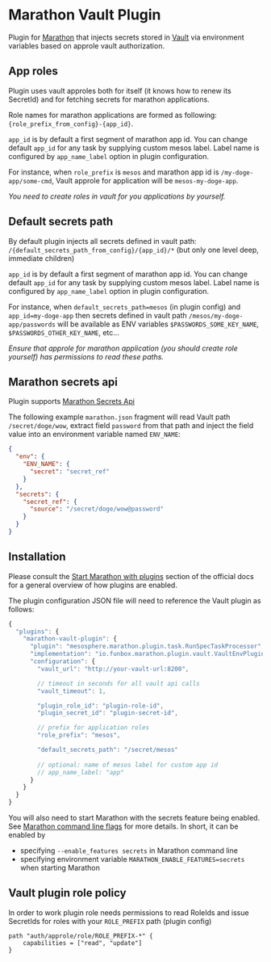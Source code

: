 # Marathon Vault Plugin

Plugin for [Marathon](https://mesosphere.github.io/marathon/) that injects secrets stored in [Vault](https://www.vaultproject.io/) via environment variables based on approle vault authorization.

## App roles

Plugin uses vault approles both for itself (it knows how to renew its SecretId) and for fetching secrets for marathon applications.

Role names for marathon applications are formed as following: `{role_prefix_from_config}-{app_id}`.

`app_id` is by default a first segment of marathon app id.
You can change default `app_id` for any task by supplying custom mesos label.
Label name is configured by `app_name_label` option in plugin configuration.

For instance, when `role_prefix` is `mesos` and marathon app id is `/my-doge-app/some-cmd`, Vault approle for application will be `mesos-my-doge-app`.

*You need to create roles in vault for you applications by yourself.*

## Default secrets path

By default plugin injects all secrets defined in vault path: `/{default_secrets_path_from_config}/{app_id}/*` (but only one level deep, immediate children)

`app_id` is by default a first segment of marathon app id.
You can change default `app_id` for any task by supplying custom mesos label.
Label name is configured by `app_name_label` option in plugin configuration.

For instance, when `default_secrets_path=mesos` (in plugin config) and `app_id=my-doge-app`
then secrets defined in vault path `/mesos/my-doge-app/passwords` will be available as ENV variables `$PASSWORDS_SOME_KEY_NAME`, `$PASSWORDS_OTHER_KEY_NAME`, etc...

*Ensure that approle for marathon application (you should create role yourself) has permissions to read these paths.*

## Marathon secrets api

Plugin supports [Marathon Secrets Api](https://mesosphere.github.io/marathon/docs/secrets.html)

The following example `marathon.json` fragment will read Vault path `/secret/doge/wow`, extract field `password` from that path and inject the field value into an environment variable named `ENV_NAME`:

```json
{
  "env": {
    "ENV_NAME": {
      "secret": "secret_ref"
    }
  },
  "secrets": {
    "secret_ref": {
      "source": "/secret/doge/wow@password"
    }
  }
}
```

## Installation

Please consult the [Start Marathon with plugins](https://mesosphere.github.io/marathon/docs/plugin.html#start-marathon-with-plugins) section of the official docs for a general overview of how plugins are enabled.

The plugin configuration JSON file will need to reference the Vault plugin as follows:

```js
{
  "plugins": {
    "marathon-vault-plugin": {
      "plugin": "mesosphere.marathon.plugin.task.RunSpecTaskProcessor",
      "implementation": "io.funbox.marathon.plugin.vault.VaultEnvPlugin",
      "configuration": {
        "vault_url": "http://your-vault-url:8200",

        // timeout in seconds for all vault api calls
        "vault_timeout": 1,

        "plugin_role_id": "plugin-role-id",
        "plugin_secret_id": "plugin-secret-id",

        // prefix for application roles
        "role_prefix": "mesos",

        "default_secrets_path": "/secret/mesos"
        
        // optional: name of mesos label for custom app id
        // app_name_label: "app"
      }
    }
  }
}
```

You will also need to start Marathon with the secrets feature being enabled. See [Marathon command line flags](https://mesosphere.github.io/marathon/docs/command-line-flags) for more details. In short, it can be enabled by
* specifying `--enable_features secrets` in Marathon command line
* specifying environment variable `MARATHON_ENABLE_FEATURES=secrets` when starting Marathon

## Vault plugin role policy

In order to work plugin role needs permissions to read RoleIds and issue SecretIds for roles with your `ROLE_PREFIX` path (plugin config)

```hcl
path "auth/approle/role/ROLE_PREFIX-*" {
	capabilities = ["read", "update"]
}
```

